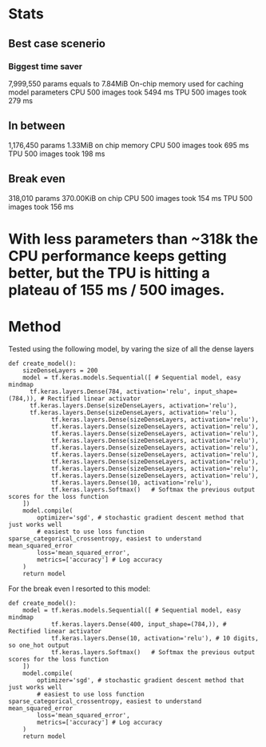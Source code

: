 # Stats

## Best case scenerio
### Biggest time saver
7,999,550 params equals to 7.84MiB On-chip memory used for caching model parameters
CPU 500 images took 5494 ms
TPU 500 images took 279 ms

## In between
1,176,450 params 1.33MiB on chip memory
CPU 500 images took 695 ms
TPU 500 images took 198 ms

## Break even
318,010 params 370.00KiB on chip
CPU 500 images took 154 ms
TPU 500 images took 156 ms


# With less parameters than ~318k the CPU performance keeps getting better, but the TPU is hitting a plateau of 155 ms / 500 images.

# Method
Tested using the following model, by varing the size of all the dense layers
```
def create_model():
	sizeDenseLayers = 200
	model = tf.keras.models.Sequential([ # Sequential model, easy mindmap
      tf.keras.layers.Dense(784, activation='relu', input_shape=(784,)), # Rectified linear activator
      tf.keras.layers.Dense(sizeDenseLayers, activation='relu'),
      tf.keras.layers.Dense(sizeDenseLayers, activation='relu'),
			tf.keras.layers.Dense(sizeDenseLayers, activation='relu'),
			tf.keras.layers.Dense(sizeDenseLayers, activation='relu'),
			tf.keras.layers.Dense(sizeDenseLayers, activation='relu'),
			tf.keras.layers.Dense(sizeDenseLayers, activation='relu'),
			tf.keras.layers.Dense(sizeDenseLayers, activation='relu'),
			tf.keras.layers.Dense(sizeDenseLayers, activation='relu'),
			tf.keras.layers.Dense(sizeDenseLayers, activation='relu'),
			tf.keras.layers.Dense(sizeDenseLayers, activation='relu'),
			tf.keras.layers.Dense(sizeDenseLayers, activation='relu'),
			tf.keras.layers.Dense(10, activation='relu'),
			tf.keras.layers.Softmax()	# Softmax the previous output scores for the loss function
	])
	model.compile(
		optimizer='sgd', # stochastic gradient descent method that just works well
		# easiest to use loss function sparse_categorical_crossentropy, easiest to understand mean_squared_error
		loss='mean_squared_error',
		metrics=['accuracy'] # Log accuracy
	)
	return model
```

For the break even I resorted to this model:

```
def create_model():
	model = tf.keras.models.Sequential([ # Sequential model, easy mindmap
			tf.keras.layers.Dense(400, input_shape=(784,)), # Rectified linear activator
			tf.keras.layers.Dense(10, activation='relu'), # 10 digits, so one_hot output
			tf.keras.layers.Softmax()	# Softmax the previous output scores for the loss function
	])
	model.compile(
		optimizer='sgd', # stochastic gradient descent method that just works well
		# easiest to use loss function sparse_categorical_crossentropy, easiest to understand mean_squared_error
		loss='mean_squared_error',
		metrics=['accuracy'] # Log accuracy
	)
	return model
```